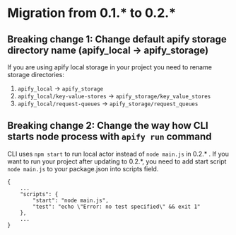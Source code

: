 # Migration from 0.1.* to 0.2.*

## Breaking change 1: Change default apify storage directory name (apify_local -> apify_storage)

If you are using apify local storage in your project you need to rename storage directories:

1. `apify_local` -> `apify_storage`
2. `apify_local/key-value-stores` -> `apify_storage/key_value_stores`
3. `apify_local/request-queues` -> `apify_storage/request_queues`

## Breaking change 2: Change the way how CLI starts node process with `apify run` command

CLI uses `npm start` to run local actor instead of `node main.js` in 0.2.* .
If you want to run your project after updating to 0.2.*, you need to add start script `node main.js` to your package.json into scripts field.

```text
{
    ...
    "scripts": {
        "start": "node main.js",
        "test": "echo \"Error: no test specified\" && exit 1"
    },
    ...
}
```
